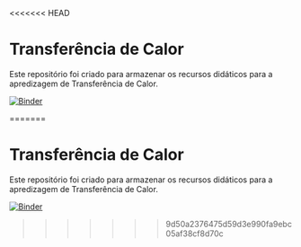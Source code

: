 <<<<<<< HEAD
# Transferência de Calor
 Este repositório foi criado para armazenar os recursos didáticos para a apredizagem de Transferência de Calor.
 
 [![Binder](https://mybinder.org/badge_logo.svg)](https://mybinder.org/v2/gh/nuglock/Termodinamica/master)
 

 

 
 
=======
# Transferência de Calor
 Este repositório foi criado para armazenar os recursos didáticos para a apredizagem de Transferência de Calor.
 
 [![Binder](https://mybinder.org/badge_logo.svg)](https://mybinder.org/v2/gh/nuglock/Termodinamica/master)
 

 

 
 
>>>>>>> 9d50a2376475d59d3e990fa9ebc05af38cf8d70c
